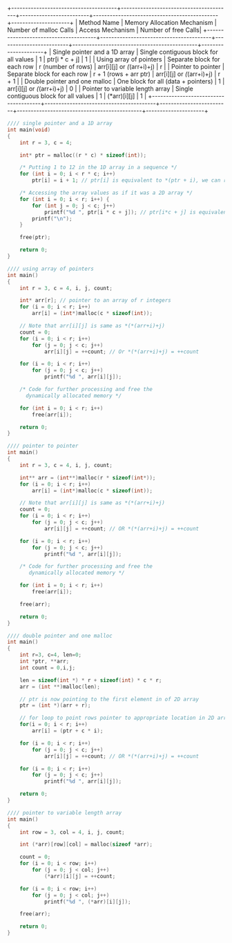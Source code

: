 +--------------------------------------+----------------------------------------+-------------------------+---------------------------------------------+---------------------+
|            Method Name               |      Memory Allocation Mechanism       | Number of malloc Calls  |           Access Mechanism                  | Number of free Calls|
+--------------------------------------+----------------------------------------+-------------------------+---------------------------------------------+---------------------+
| Single pointer and a 1D array        | Single contiguous block for all values | 1                       | ptr[i * c + j]                              | 1                   |
| Using array of pointers              | Separate block for each row            | r (number of rows)      | arr[i][j] or *(*(arr+i)+j)                  | r                   |
| Pointer to pointer                   | Separate block for each row            | r + 1 (rows + arr ptr)  | arr[i][j] or *(*(arr+i)+j)                  | r + 1               |
| Double pointer and one malloc        | One block for all (data + pointers)    | 1                       | arr[i][j] or *(*(arr+i)+j)                  | 0                   |
| Pointer to variable length array     | Single contiguous block for all values | 1                       | (*arr)[i][j]                                | 1                   |
+--------------------------------------+----------------------------------------+-------------------------+---------------------------------------------+---------------------+


```c
//// single pointer and a 1D array
int main(void)
{
    int r = 3, c = 4;

    int* ptr = malloc((r * c) * sizeof(int));

    /* Putting 1 to 12 in the 1D array in a sequence */
    for (int i = 0; i < r * c; i++)
        ptr[i] = i + 1; // ptr[i] is equivalent to *(ptr + i), we can rewrite this as *(ptr + i) = i + 1

    /* Accessing the array values as if it was a 2D array */
    for (int i = 0; i < r; i++) {
        for (int j = 0; j < c; j++)
            printf("%d ", ptr[i * c + j]); // ptr[i*c + j] is equivalent to *(ptr + i*c + j)
        printf("\n");
    }

    free(ptr);

    return 0;
}
```

```c
//// using array of pointers
int main()
{
    int r = 3, c = 4, i, j, count;

    int* arr[r]; // pointer to an array of r integers
    for (i = 0; i < r; i++)
        arr[i] = (int*)malloc(c * sizeof(int));

    // Note that arr[i][j] is same as *(*(arr+i)+j)
    count = 0;
    for (i = 0; i < r; i++)
        for (j = 0; j < c; j++)
            arr[i][j] = ++count; // Or *(*(arr+i)+j) = ++count

    for (i = 0; i < r; i++)
        for (j = 0; j < c; j++)
            printf("%d ", arr[i][j]);

    /* Code for further processing and free the
      dynamically allocated memory */

    for (int i = 0; i < r; i++)
        free(arr[i]);

    return 0;
}
```

```c
//// pointer to pointer
int main()
{
    int r = 3, c = 4, i, j, count;

    int** arr = (int**)malloc(r * sizeof(int*));
    for (i = 0; i < r; i++)
        arr[i] = (int*)malloc(c * sizeof(int));

    // Note that arr[i][j] is same as *(*(arr+i)+j)
    count = 0;
    for (i = 0; i < r; i++)
        for (j = 0; j < c; j++)
            arr[i][j] = ++count; // OR *(*(arr+i)+j) = ++count

    for (i = 0; i < r; i++)
        for (j = 0; j < c; j++)
            printf("%d ", arr[i][j]);

    /* Code for further processing and free the
       dynamically allocated memory */

    for (int i = 0; i < r; i++)
        free(arr[i]);

    free(arr);

    return 0;
}
```

```c
//// double pointer and one malloc
int main()
{
    int r=3, c=4, len=0;
    int *ptr, **arr;
    int count = 0,i,j;

    len = sizeof(int *) * r + sizeof(int) * c * r;
    arr = (int **)malloc(len);

    // ptr is now pointing to the first element in of 2D array
    ptr = (int *)(arr + r);

    // for loop to point rows pointer to appropriate location in 2D array
    for(i = 0; i < r; i++)
        arr[i] = (ptr + c * i);

    for (i = 0; i < r; i++)
        for (j = 0; j < c; j++)
            arr[i][j] = ++count; // OR *(*(arr+i)+j) = ++count

    for (i = 0; i < r; i++)
        for (j = 0; j < c; j++)
            printf("%d ", arr[i][j]);

    return 0;
}
```

```c
//// pointer to variable length array
int main()
{
    int row = 3, col = 4, i, j, count;

    int (*arr)[row][col] = malloc(sizeof *arr);

    count = 0;
    for (i = 0; i < row; i++)
        for (j = 0; j < col; j++)
            (*arr)[i][j] = ++count;

    for (i = 0; i < row; i++)
        for (j = 0; j < col; j++)
            printf("%d ", (*arr)[i][j]);

    free(arr);

    return 0;
}
```
